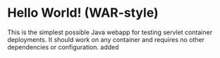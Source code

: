 Hello World! (WAR-style)
===============

This is the simplest possible Java webapp for testing servlet container deployments.  It should work on any container and requires no other dependencies or configuration.
added
